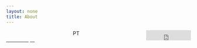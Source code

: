 ```yaml
---
layout: none
title: About
---
```

<div class="footer">
 <div style="text-align:center;">PT <iframe src="https://free.timeanddate.com/clock/i7wu89wd/n320/fn2/fs18/fcfff/tct/pct" frameborder="0" width="122" height="28" allowtransparency="true" align="right"></iframe></div>

<!-- TradingView Widget BEGIN -->
<div class="tradingview-widget-container">
  <div class="tradingview-widget-container__widget"></div>
  <div class="tradingview-widget-copyright"><a href="https://www.tradingview.com" rel="noopener" target="_blank"><span class="blue-text">Ticker Tape</span></a> by TradingView</div>
  <script type="text/javascript" src="https://s3.tradingview.com/external-embedding/embed-widget-ticker-tape.js" async>
  {
  "symbols": [
    {
      "proName": "FOREXCOM:SPXUSD",
      "title": "S&P 500"
    },
    {
      "proName": "FOREXCOM:NSXUSD",
      "title": "Nasdaq 100"
    },
    {
      "description": "Russell 2000",
      "proName": "FOREXCOM:US2000"
    },
    {
      "description": "EUR/USD",
      "proName": "FX:EURUSD"
    },
    {
      "description": "BTC/USD",
      "proName": "BITSTAMP:BTCUSD"
    },
    {
      "description": "ETH/USD",
      "proName": "BITSTAMP:ETHUSD"
    },
    {
      "description": "BTC.D",
      "proName": "CRYPTOCAP:BTC.D"
    },
    {
      "description": "Gold",
      "proName": "TVC:GOLD"
    },
    {
      "description": "Oil",
      "proName": "TVC:USOIL"
    }
  ],
  "showSymbolLogo": true,
  "colorTheme": "dark",
  "isTransparent": true,
  "displayMode": "adaptive",
  "locale": "en"
}
  </script>
</div>
<!-- TradingView Widget END -->
</div>
<style>header {display: none;}
.tradingview-widget-copyright{color:transparent !important;}
.blue-text{color:transparent !important;}
.tradingview-widget-copyright .blue-text{color:transparent !important;}

.footer {
  position: fixed;
  left: 0;
  bottom: 0;
  width: 100%;
  text-align: center;
}</style>



